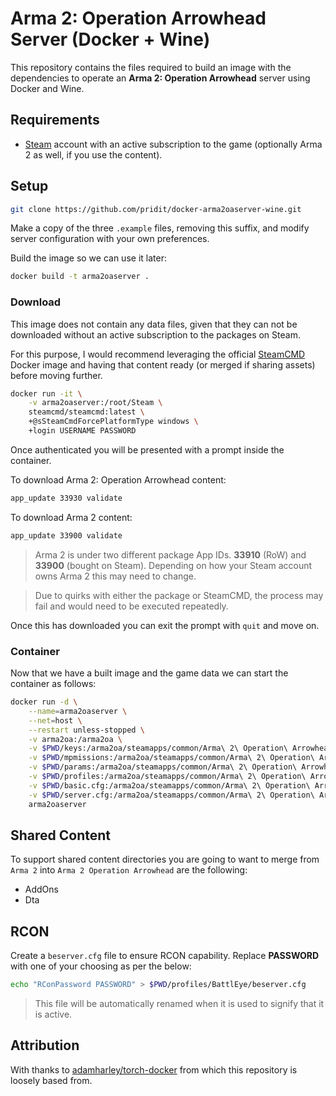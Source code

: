 # Arma 2: Operation Arrowhead Server (Docker + Wine)

This repository contains the files required to build an image with the dependencies to operate an **Arma 2: Operation Arrowhead** server using Docker and Wine.

## Requirements
* [Steam](https://store.steampowered.com/about/) account with an active subscription to the game (optionally Arma 2 as well, if you use the content).

## Setup
```bash
git clone https://github.com/pridit/docker-arma2oaserver-wine.git
```

Make a copy of the three `.example` files, removing this suffix, and modify server configuration with your own preferences.

Build the image so we can use it later:

```bash
docker build -t arma2oaserver .
```

### Download
This image does not contain any data files, given that they can not be downloaded without an active subscription to the packages on Steam.

For this purpose, I would recommend leveraging the official [SteamCMD](https://hub.docker.com/r/steamcmd/steamcmd) Docker image and having that content ready (or merged if sharing assets) before moving further.

```bash
docker run -it \
    -v arma2oaserver:/root/Steam \
    steamcmd/steamcmd:latest \
    +@sSteamCmdForcePlatformType windows \
    +login USERNAME PASSWORD
```

Once authenticated you will be presented with a prompt inside the container.

To download Arma 2: Operation Arrowhead content:

```bash
app_update 33930 validate
```

To download Arma 2 content:

```bash
app_update 33900 validate
```

>Arma 2 is under two different package App IDs. **33910** (RoW) and **33900** (bought on Steam). Depending on how your Steam account owns Arma 2 this may need to change.

>Due to quirks with either the package or SteamCMD, the process may fail and would need to be executed repeatedly.

Once this has downloaded you can exit the prompt with `quit` and move on.

### Container

Now that we have a built image and the game data we can start the container as follows:

```bash
docker run -d \
    --name=arma2oaserver \
    --net=host \
    --restart unless-stopped \
    -v arma2oa:/arma2oa \
    -v $PWD/keys:/arma2oa/steamapps/common/Arma\ 2\ Operation\ Arrowhead/Expansion/Keys \
    -v $PWD/mpmissions:/arma2oa/steamapps/common/Arma\ 2\ Operation\ Arrowhead/MPMissions \
    -v $PWD/params:/arma2oa/steamapps/common/Arma\ 2\ Operation\ Arrowhead/params \
    -v $PWD/profiles:/arma2oa/steamapps/common/Arma\ 2\ Operation\ Arrowhead/profiles \
    -v $PWD/basic.cfg:/arma2oa/steamapps/common/Arma\ 2\ Operation\ Arrowhead/basic.cfg \
    -v $PWD/server.cfg:/arma2oa/steamapps/common/Arma\ 2\ Operation\ Arrowhead/server.cfg \
    arma2oaserver
```

## Shared Content

To support shared content directories you are going to want to merge from `Arma 2` into `Arma 2 Operation Arrowhead` are the following:

- AddOns
- Dta

## RCON

Create a `beserver.cfg` file to ensure RCON capability. Replace **PASSWORD** with one of your choosing as per the below:

```bash
echo "RConPassword PASSWORD" > $PWD/profiles/BattlEye/beserver.cfg
```

>This file will be automatically renamed when it is used to signify that it is active.

## Attribution
With thanks to [adamharley/torch-docker](https://github.com/adamharley/torch-docker) from which this repository is loosely based from.
